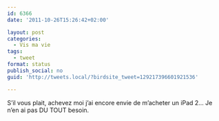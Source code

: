 ```yaml
---
id: 6366
date: '2011-10-26T15:26:42+02:00'

layout: post
categories:
  - Vis ma vie
tags:
  - tweet
format: status
publish_social: no
guid: 'http://tweets.local/?birdsite_tweet=129217396601921536'

---
```


S’il vous plait, achevez moi j’ai encore envie de m’acheter un iPad 2… Je n’en ai pas DU TOUT besoin.